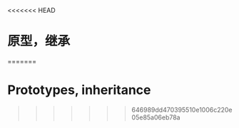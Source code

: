<<<<<<< HEAD
# 原型，继承
=======
# Prototypes, inheritance
>>>>>>> 646989dd470395510e1006c220e05e85a06eb78a
